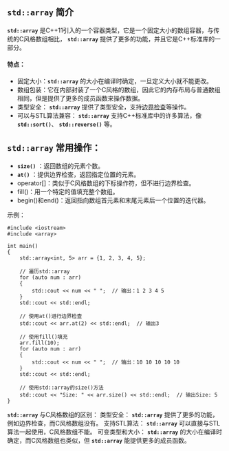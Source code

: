 ## **`std::array`** 简介
 **`std::array`** 是C++11引入的一个容器类型，它是一个固定大小的数组容器，与传统的C风格数组相比， **`std::array`** 提供了更多的功能，并且它是C++标准库的一部分。

#### 特点：
* 固定大小：**`std::array`** 的大小在编译时确定，一旦定义大小就不能更改。
* 数组包装：它在内部封装了一个C风格的数组，因此它的内存布局与普通数组相同，但是提供了更多的成员函数来操作数据。
* 类型安全： **`std::array`** 提供了类型安全，支持[边界检查](https://github.com/EthanQC/my-learning-record/blob/main/cpp/STL/vector.md#%E8%BE%B9%E7%95%8C%E6%A3%80%E6%9F%A5bounds-checking）：)等操作。
* 可以与STL算法兼容： **`std::array`** 支持C++标准库中的许多算法，像 **`std::sort()`**、 **`std::reverse()`** 等。

## **`std::array`** 常用操作：
* **`size()`** ：返回数组的元素个数。
* **`at()`** ：提供边界检查，返回指定位置的元素。
* operator[]：类似于C风格数组的下标操作符，但不进行边界检查。
* fill()：用一个特定的值填充整个数组。
* begin()和end()：返回指向数组首元素和末尾元素后一个位置的迭代器。

示例：

    #include <iostream>
    #include <array>

    int main()
    {
        std::array<int, 5> arr = {1, 2, 3, 4, 5};
        
        // 遍历std::array
        for (auto num : arr)
        {
            std::cout << num << " ";  // 输出：1 2 3 4 5
        }
        std::cout << std::endl;

        // 使用at()进行边界检查
        std::cout << arr.at(2) << std::endl;  // 输出3
        
        // 使用fill()填充
        arr.fill(10);
        for (auto num : arr)
        {
            std::cout << num << " ";  // 输出：10 10 10 10 10
        }
        std::cout << std::endl;

        // 使用std::array的size()方法
        std::cout << "Size: " << arr.size() << std::endl;  // 输出Size: 5
    }

 **`std::array`** 与C风格数组的区别：
类型安全： **`std::array`** 提供了更多的功能，例如边界检查，而C风格数组没有。
支持STL算法： **`std::array`** 可以直接与STL算法一起使用，C风格数组不能。
可变类型和大小： **`std::array`** 的大小在编译时确定，而C风格数组也类似，但 **`std::array`** 能提供更多的成员函数。